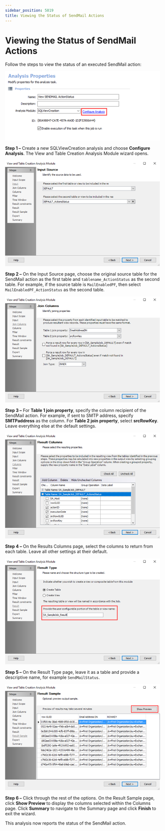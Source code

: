 ```yaml
---
sidebar_position: 5819
title: Viewing the Status of SendMail Actions
---
```


# Viewing the Status of SendMail Actions

Follow the steps to view the status of an executed SendMail action:

![Analysis Properties page for SendMail View Status Analysis task](../../../../../../../static/images/AccessAnalyzer_12.0/Content/Resources/Images/EnterpriseAuditor/Admin/Action/SendMail/ViewStatusAnalysisProperties.png "Analysis Properties page for SendMail View Status Analysis task")

**Step 1 –** Create a new SQLViewCreation analysis and choose **Configure Analysis**. The View and Table Creation Analysis Module wizard opens.

![Input Source wizard page](../../../../../../../static/images/AccessAnalyzer_12.0/Content/Resources/Images/EnterpriseAuditor/Admin/Action/SendMail/ViewStatusInputSource.png "Input Source wizard page")

**Step 2 –** On the Input Source page, choose the original source table for the SendMail action as the first table and `tablename_ActionStatus` as the second table. For example, if the source table is `MailEnabledPF`, then select `MailEnabledPF_ActionStatus` as the second table.

![Join Columns wizard page](../../../../../../../static/images/AccessAnalyzer_12.0/Content/Resources/Images/EnterpriseAuditor/Admin/Action/SendMail/ViewStatusJoinColumns.png "Join Columns wizard page")

**Step 3 –** For **Table 1 join property**, specify the column recipient of the SendMail action. For example, if sent to SMTP address, specify **SMTPaddress** as the column. For **Table 2 join property**, select **srcRowKey**. Leave everything else at the default settings.

![Result Columns wizard page](../../../../../../../static/images/AccessAnalyzer_12.0/Content/Resources/Images/EnterpriseAuditor/Admin/Action/SendMail/ViewStatusResultColumns.png "Result Columns wizard page")

**Step 4 –** On the Results Columns page, select the columns to return from each table. Leave all other settings at their default.

![Result Type wizard page](../../../../../../../static/images/AccessAnalyzer_12.0/Content/Resources/Images/EnterpriseAuditor/Admin/Action/SendMail/ViewStatusResultType.png "Result Type wizard page")

**Step 5 –** On the Result Type page, leave it as a table and provide a descriptive name, for example `SendMailStatus`.

![Results Sample wizard page](../../../../../../../static/images/AccessAnalyzer_12.0/Content/Resources/Images/EnterpriseAuditor/Admin/Action/SendMail/ViewStatusResultSample.png "Results Sample wizard page")

**Step 6 –** Click through the rest of the options. On the Result Sample page, click **Show Preview** to display the columns selected within the Columns page. Click **Summary** to navigate to the Summary page and click **Finish** to exit the wizard.

This analysis now reports the status of the SendMail action.